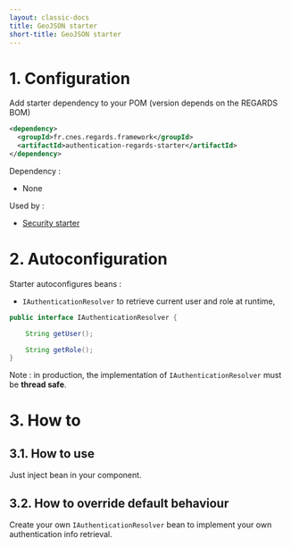 ```yaml
---
layout: classic-docs
title: GeoJSON starter
short-title: GeoJSON starter
---
```


# 1\. Configuration

Add starter dependency to your POM (version depends on the REGARDS BOM)
```xml
<dependency>
  <groupId>fr.cnes.regards.framework</groupId>
  <artifactId>authentication-regards-starter</artifactId>
</dependency>
```

Dependency :
- None

Used by :
- [Security starter](/regards-framework/starters/security-starter/)

# 2\. Autoconfiguration

Starter autoconfigures beans :
- `IAuthenticationResolver` to retrieve current user and role at runtime,

```java
public interface IAuthenticationResolver {

    String getUser();

    String getRole();
}
```

Note : in production, the implementation of `IAuthenticationResolver` must be **thread safe**.

# 3\. How to

## 3.1. How to use

Just inject bean in your component.

## 3.2. How to override default behaviour

Create your own `IAuthenticationResolver` bean to implement your own authentication info retrieval.
